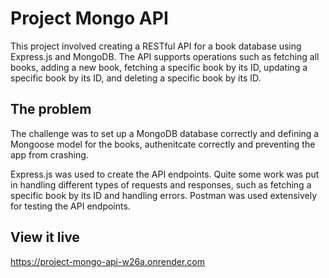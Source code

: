 # Project Mongo API

This project involved creating a RESTful API for a book database using Express.js and MongoDB. The API supports operations such as fetching all books, adding a new book, fetching a specific book by its ID, updating a specific book by its ID, and deleting a specific book by its ID.

## The problem

 The challenge was to set up a MongoDB database correctly and defining a Mongoose model for the books, authenitcate correctly and preventing the app from crashing. 
 
 Express.js was used to create the API endpoints. Quite some work was put in handling different types of requests and responses, such as fetching a specific book by its ID and handling errors. Postman was used extensively for testing the API endpoints.

## View it live

https://project-mongo-api-w26a.onrender.com
